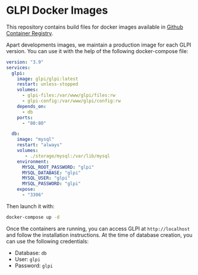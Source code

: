 # GLPI Docker Images


This repository contains build files for docker images available in [Github Container Registry](https://github.com/orgs/glpi-project/packages?ecosystem=container).

Apart developments images, we maintain a production image for each GLPI version.
You can use it with the help of the following docker-compose file:

```yaml
version: "3.9"
services:
  glpi:
    image: glpi/glpi:latest
    restart: unless-stopped
    volumes:
      - glpi-files:/var/www/glpi/files:rw
      - glpi-config:/var/www/glpi/config:rw
    depends_on:
      - db
    ports:
      - "80:80"

  db:
    image: "mysql"
    restart: "always"
    volumes:
       - ./storage/mysql:/var/lib/mysql
    environment:
      MYSQL_ROOT_PASSWORD: "glpi"
      MYSQL_DATABASE: "glpi"
      MYSQL_USER: "glpi"
      MYSQL_PASSWORD: "glpi"
    expose:
      - "3306"
```

Then launch it with:

```bash
docker-compose up -d
```

Once the containers are running, you can access GLPI at `http://localhost` and follow the installation instructions.
At the time of database creation, you can use the following credentials:
- Database: `db`
- User: `glpi`
- Password: `glpi`
